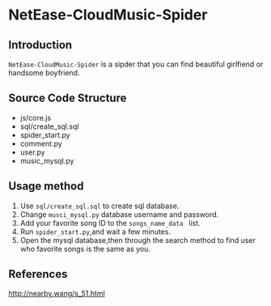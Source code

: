 # NetEase-CloudMusic-Spider


## Introduction
`NetEase-CloudMusic-Spider` is a sipder that you can find beautiful girlfiend or handsome boyfriend.


## Source Code Structure
- js/core.js
- sql/create_sql.sql
- spider_start.py     
- comment.py
- user.py
- music_mysql.py


## Usage method

1. Use `sql/create_sql.sql` to create sql database.
2. Change `musci_mysql.py` database username and password.
3. Add your favorite song ID to the `songs_name_data ` list.
4. Run `spider_start.py`,and wait a few minutes.
5. Open the mysql database,then through the search method to find  user who favorite songs is the same as you.



## References
http://nearby.wang/s_51.html